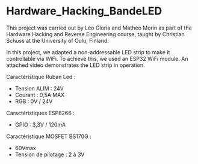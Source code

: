 # Hardware_Hacking_BandeLED

This project was carried out by Léo Gloria and Mathéo Morin as part of the Hardware Hacking and Reverse Engineering course, taught by Christian Schuss at the University of Oulu, Finland.

In this project, we adapted a non-addressable LED strip to make it controllable via WiFi. To achieve this, we used an ESP32 WiFi module. An attached video demonstrates the LED strip in operation.


Caractéristique Ruban Led : 
- Tension ALIM : 24V
- Courant : 0,5A MAX
- RGB : 0V / 24V

Caractéristiques ESP8266 : 
- GPIO : 3,3V / 120mA

Caractéristique MOSFET BS170G : 
- 60Vmax
- Tension de pilotage : 2 à 3V


